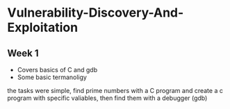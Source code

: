 # Vulnerability-Discovery-And-Exploitation

## Week 1
 - Covers basics of C and gdb 
 - Some basic termanoligy

the tasks were simple, find prime numbers with a C program and create a c program with specific valiables, then find them with a debugger (gdb)
